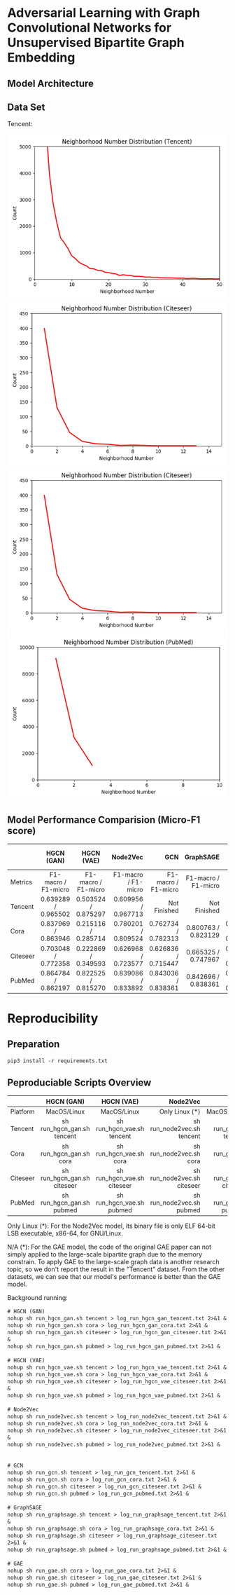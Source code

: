 # Adversarial Learning with Graph Convolutional Networks for Unsupervised Bipartite Graph Embedding

## Model Architecture


## Data Set
Tencent:

![tencent|](docs/distribution_tencent.jpg)
![tencent](docs/distribution_cora.jpg)
![tencent](docs/distribution_citeseer.jpg)
![tencent](docs/distribution_pubmed.jpg)

## Model Performance Comparision (Micro-F1 score)
|                | HGCN (GAN)                 | HGCN (VAE)                 | Node2Vec                    | GCN                         | GraphSAGE                   | GAE                         | Pure Node Attribute         |
| :------------- | :----------:               | :----------:               | -----------:                | -----------:                | -----------:                | -----------:                | -----------:                |
| Metrics        | F1-macro / F1-micro        | F1-macro / F1-micro        | F1-macro / F1-micro         | F1-macro / F1-micro         | F1-macro / F1-micro         | F1-macro / F1-micro         | F1-macro / F1-micro         |
| Tencent        | 0.639289 / 0.965502        | 0.503524 / 0.875297        | 0.609956 / 0.967713         | Not Finished                | Not Finished                | N/A (*)                     | 0.497346 / 0.881214         |
| Cora           | 0.837969 / 0.863946        | 0.215116 / 0.285714        | 0.780201 / 0.809524         | 0.762734 / 0.782313         | 0.800763 / 0.823129         | 0.754289 / 0.782313         | 0.758143 / 0.789116         |
| Citeseer       | 0.703048 / 0.772358        | 0.222869 / 0.349593        | 0.626968 / 0.723577         | 0.626836 / 0.715447         | 0.665325 / 0.747967         | 0.644748 / 0.731707         | 0.620755 / 0.707317         |
| PubMed         | 0.864784 / 0.862197        | 0.822525 / 0.815270        | 0.839086 / 0.833892         | 0.843036 / 0.838361         | 0.842696 / 0.838361          | 0.828317 / 0.823091         | 0.842813 / 0.838361         |


# Reproducibility


## Preparation
~~~
pip3 install -r requirements.txt
~~~

## Peproduciable Scripts Overview
|                | HGCN (GAN)                 | HGCN (VAE)                 | Node2Vec                    | GCN                         | GraphSAGE                   | GAE                         |
| :------------- | :----------:               | :----------:               | -----------:                | -----------:                | -----------:                | -----------:                |
| Platform       | MacOS/Linux                | MacOS/Linux                | Only Linux (*)              | MacOS/Linux                 | MacOS/Linux                 | MacOS/Linux                |
| Tencent        | sh run_hgcn_gan.sh tencent | sh run_hgcn_vae.sh tencent | sh run_node2vec.sh tencent  | sh run_gcn.sh tencent       | sh run_graphsage.sh tencent | N/A (*)                     |
| Cora           | sh run_hgcn_gan.sh cora    | sh run_hgcn_vae.sh cora    | sh run_node2vec.sh cora     | sh run_gcn.sh cora          | sh run_graphsage.sh cora    | sh run_gae.sh cora          |
| Citeseer       | sh run_hgcn_gan.sh citeseer| sh run_hgcn_vae.sh citeseer| sh run_node2vec.sh citeseer | sh run_gcn.sh citeseer      | sh run_graphsage.sh citeseer| sh run_gae.sh citeseer      |
| PubMed         | sh run_hgcn_gan.sh pubmed  | sh run_hgcn_vae.sh pubmed  | sh run_node2vec.sh pubmed   | sh run_gcn.sh pubmed        | sh run_graphsage.sh pubmed  | sh run_gae.sh pubmed        |

Only Linux (*): For the Node2Vec model, its binary file is only ELF 64-bit LSB executable, x86-64, for GNU/Linux.

N/A (*): For the GAE model, the code of the original GAE paper can not simply applied to the large-scale bipartite graph due to the memory constrain. 
To apply GAE to the large-scale graph data is another research topic, so we don't report the result in the "Tencent" dataset. From the other datasets, we can see that our model's performance is better than the GAE model. 

Background running: 
~~~
# HGCN (GAN)
nohup sh run_hgcn_gan.sh tencent > log_run_hgcn_gan_tencent.txt 2>&1 &
nohup sh run_hgcn_gan.sh cora > log_run_hgcn_gan_cora.txt 2>&1 &
nohup sh run_hgcn_gan.sh citeseer > log_run_hgcn_gan_citeseer.txt 2>&1 &
nohup sh run_hgcn_gan.sh pubmed > log_run_hgcn_gan_pubmed.txt 2>&1 &

# HGCN (VAE)
nohup sh run_hgcn_vae.sh tencent > log_run_hgcn_vae_tencent.txt 2>&1 &
nohup sh run_hgcn_vae.sh cora > log_run_hgcn_vae_cora.txt 2>&1 &
nohup sh run_hgcn_vae.sh citeseer > log_run_hgcn_vae_citeseer.txt 2>&1 &
nohup sh run_hgcn_vae.sh pubmed > log_run_hgcn_vae_pubmed.txt 2>&1 &

# Node2Vec
nohup sh run_node2vec.sh tencent > log_run_node2vec_tencent.txt 2>&1 &
nohup sh run_node2vec.sh cora > log_run_node2vec_cora.txt 2>&1 &
nohup sh run_node2vec.sh citeseer > log_run_node2vec_citeseer.txt 2>&1 &
nohup sh run_node2vec.sh pubmed > log_run_node2vec_pubmed.txt 2>&1 &


# GCN
nohup sh run_gcn.sh tencent > log_run_gcn_tencent.txt 2>&1 &
nohup sh run_gcn.sh cora > log_run_gcn_cora.txt 2>&1 &
nohup sh run_gcn.sh citeseer > log_run_gcn_citeseer.txt 2>&1 &
nohup sh run_gcn.sh pubmed > log_run_gcn_pubmed.txt 2>&1 &

# GraphSAGE
nohup sh run_graphsage.sh tencent > log_run_graphsage_tencent.txt 2>&1 &
nohup sh run_graphsage.sh cora > log_run_graphsage_cora.txt 2>&1 &
nohup sh run_graphsage.sh citeseer > log_run_graphsage_citeseer.txt 2>&1 &
nohup sh run_graphsage.sh pubmed > log_run_graphsage_pubmed.txt 2>&1 &

# GAE
nohup sh run_gae.sh cora > log_run_gae_cora.txt 2>&1 &
nohup sh run_gae.sh citeseer > log_run_gae_citeseer.txt 2>&1 &
nohup sh run_gae.sh pubmed > log_run_gae_pubmed.txt 2>&1 &

~~~
